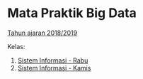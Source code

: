 # Mata Praktik Big Data

[Tahun ajaran 2018/2019](2018-2019)

Kelas: 

1.  [Sistem Informasi - Rabu](2018/2019/praktik-rabu.md)
2.  [Sistem Informasi - Kamis](2018-2019/praktik-kamis.md)

